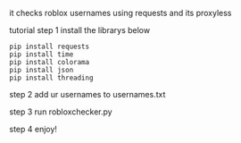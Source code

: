 it checks roblox usernames using requests and its proxyless

tutorial
step 1 install the librarys below
```
pip install requests
pip install time
pip install colorama
pip install json
pip install threading
```
step 2 add ur usernames to usernames.txt

step 3 run robloxchecker.py

step 4 enjoy!
